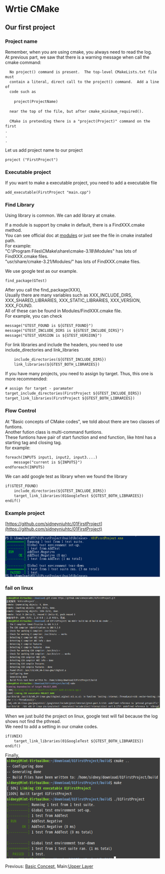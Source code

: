 # Wrtie CMake

## Our first project

### Project name

Remember, when you are using cmake, you always need to read the log.  
At previous part, we saw that there is a warning message when call the cmake command:
```
  No project() command is present.  The top-level CMakeLists.txt file must
  contain a literal, direct call to the project() command.  Add a line of
  code such as

    project(ProjectName)

  near the top of the file, but after cmake_minimum_required().

  CMake is pretending there is a "project(Project)" command on the first
.
.
.
```

Let us add project name to our project
```
project ("FirstProject")
```


### Executable project

If you want to make a executable project, you need to add a executable file
```
add_executable(FirstProject "main.cpp")
```

### Find Library

Using library is common. We can add library at cmake.  

If a module is support by cmake in default, there is a FindXXX.cmake method.  
You can see official doc at [modules](https://cmake.org/cmake/help/latest/manual/cmake-modules.7.html) or just see the file in cmake installed path.  
For example:   
"C:\Program Files\CMake\share\cmake-3.18\Modules" has lots of FindXXX.cmake files.  
"usr/share/cmake-3.21/Modules/" has lots of FindXXX.cmake files.  

We use google test as our example.
```
find_package(GTest)

```

After you call the find_package(XXX),  
Usually there are many variables such as XXX_INCLUDE_DIRS, XXX_SHARED_LIBRARIES, XXX_STATIC_LIBRARIES, XXX_VERSION, XXX_FOUND.  
All of these can be found in Modules/FindXXX.cmake file.  
For example, you can check
```
message("GTEST_FOUND is ${GTEST_FOUND}")
message("GTEST_INCLUDE_DIRS is ${GTEST_INCLUDE_DIRS}")
message("GTEST_VERSION is ${GTEST_VERSION}")

```

For link libraries and include the headers, you need to use include_directories and link_libraries
```
    include_directories(${GTEST_INCLUDE_DIRS})
    link_libraries(${GTEST_BOTH_LIBRARIES})
```

If you have many projects, you need to assign by target.
Thus, this one is more recommended:
```
# assign for target - paramater
target_include_directories(FirstProject ${GTEST_INCLUDE_DIRS})
target_link_libraries(FirstProject ${GTEST_BOTH_LIBRARIES})
```

### Flow Control

At "Basic concepts of CMake codes", we told about there are two classes of funtions.  
Another fution class is multi-command funtions.  
These funtions have pair of start function and end function, like html has a starting tag and closing tag.  
for example:
```
foreach(INPUTS input1, input2, input3....)
    message("current is ${INPUTS}")
endforeach(INPUTS)
```

We can add google test as library when we found the library
```
if(GTEST_FOUND)
    include_directories(${GTEST_INCLUDE_DIRS})
    target_link_libraries(01GoogleTest ${GTEST_BOTH_LIBRARIES})
endif()

```

### Example project
[https://github.com/sidneyniuhtc/01FirstProject](https://github.com/sidneyniuhtc/01FirstProject)

<img src="https://github.com/sidneyniuhtc/sidneyniuhtc.github.io/raw/master/CMakeTutorial/2.%20Write/01%20Fist%20Project/Windows.PNG"/>


### fail on linux

<img src="https://github.com/sidneyniuhtc/sidneyniuhtc.github.io/raw/master/CMakeTutorial/2.%20Write/01%20Fist%20Project/Fail%20on%20Linux.PNG"/>

When we just build the project on linux, google test will fail because the log shows not find the pthread.  
We need to add a setting in our cmake codes.
```
if(UNIX)
    target_link_libraries(01GoogleTest ${GTEST_BOTH_LIBRARIES})
endif()
```
Finally,  
<img src="https://github.com/sidneyniuhtc/sidneyniuhtc.github.io/raw/master/CMakeTutorial/2.%20Write/01%20Fist%20Project/Success%20on%20Linux.PNG"/>



Previous: [Basic Concept](../00%20Basic%20Concept), 
Main:[Upper Layer](../../)
